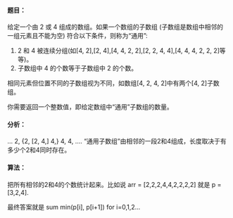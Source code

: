 #### 题目：
给定一个由 2 或 4 组成的数组。如果一个数组的子数组 (子数组是数组中相邻的一组元素且不能为空) 符合以下条件，则称为“通用”:

1. 2 和 4 被连续分组(如[4, 2],[2, 4],[4, 4, 2, 2],[2, 2, 4, 4],[4, 4, 4, 2, 2, 2]等等)。
2. 子数组中 4 的个数等于子数组中 2 的个数。

相同元素但位置不同的子数组视为不同，如数组[4, 2, 4, 2]中有两个[4, 2]子数组。

你需要返回一个整数值，即给定数组中“通用”子数组的数量。

#### 分析：
... 2, {2, [2, 4,] 4,} 4, 4, ....
“通用子数组”由相邻的一段2和4组成，长度取决于有多少个2和4同时存在。

#### 算法：
把所有相邻的2和4的个数统计起来。比如说 arr = [2,2,2,4,4,2,2,2,2] 就是 p = [3,2,4]. 

最终答案就是 sum min(p[i], p[i+1]) for i=0,1,2...
